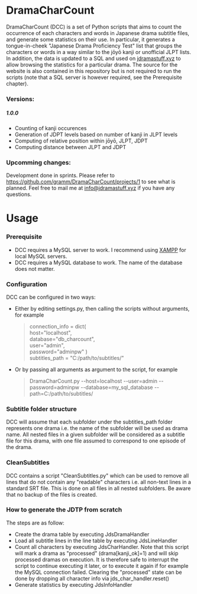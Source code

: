 
# DramaCharCount
DramaCharCount (DCC) is a set of Python scripts that aims to count the occurrence of each characters and words in Japanese drama subtitle files, and generate some statistics on their use. In particular, it generates a tongue-in-cheek "Japanese Drama Proficiency Test" list that groups the characters or words in a way similar to the jōyō kanji or unofficial JLPT lists.
In addition, the data is updated to a SQL and used on [jdramastuff.xyz](http://jdramastuff.xyz) to allow browsing the statistics for a particular drama. The source for the website is also contained in this repository but is not required to run the scripts (note that a SQL server is however required, see the Prerequisite chapter).

### Versions:
##### 1.0.0

 - Counting of kanji occurences
 - Generation of JDPT levels based on number of kanji in JLPT levels
 - Computing of relative position within jōyō, JLPT, JDPT
 - Computing distance between JLPT and JDPT

### Upcomming changes:
Development done in sprints. Please refer to https://github.com/gramm/DramaCharCount/projects/1 to see what is planned. Feel free to mail me at [info@jdramastuff.xyz](mailto:info@jdramastuff.xyz) if you have any questions.


# Usage
### Prerequisite

 - DCC requires a MySQL server to work. I recommend using [XAMPP](https://www.apachefriends.org/index.html) for local MySQL servers.
 - DCC requires a MySQL database to work. The name of the database does not matter.

### Configuration
DCC can be configured in two ways:
- Either by editing settings.py, then calling the scripts without arguments, for example

    > connection_info = dict(  
    >     host="localhost",  
    >     database="db_charcount",  
    >     user="admin",  
    >     password="adminpw"   )   
    >     subtitles_path = "C:/path/to/subtitles/"

- Or by passing all arguments as argument to the script, for example
  > DramaCharCount.py --host=localhost  --user=admin --password=adminpw --database=my_sql_database --path=C:/path/to/subtitles/

### Subtitle folder structure
DCC will assume that each subfolder under the subtitles_path folder represents one drama i.e. the name of the subfolder will be used as drama name. All nested files in a given subfolder will be considered as a subtitle file for this drama, with one file assumed to correspond to one episode of the drama.
### CleanSubtitles
DCC contains a script "CleanSubtitles.py" which can be used to remove all lines that do not contain any "readable" characters i.e. all non-text lines in a standard SRT file. This is done on all files in all nested subfolders.
Be aware that no backup of the files is created.

### How to generate the JDTP from scratch
The steps are as follow:

 - Create the drama table by executing JdsDramaHandler
 - Load all subtitle lines in the line table by executing JdsLineHandler
 - Count all characters by executing JdsCharHandler. Note that this script will mark a drama as "processed"  (drama[kanji_ok]=1) and will skip processed dramas on execution. It is therefore safe to interrupt the script to continue executing it later, or to execute it again if for example the MySQL connection failed. Clearing the "processed" state can be done by dropping all character info via  jds_char_handler.reset()
 - Generate statistics by executing JdsInfoHandler

